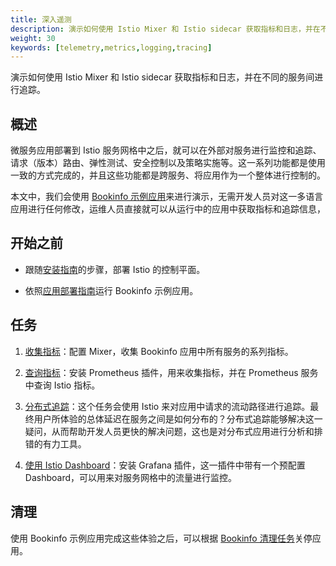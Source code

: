 ```yaml
---
title: 深入遥测
description: 演示如何使用 Istio Mixer 和 Istio sidecar 获取指标和日志，并在不同的服务间进行追踪。
weight: 30
keywords: [telemetry,metrics,logging,tracing]
---
```


演示如何使用 Istio Mixer 和 Istio sidecar 获取指标和日志，并在不同的服务间进行追踪。

## 概述

微服务应用部署到 Istio 服务网格中之后，就可以在外部对服务进行监控和追踪、请求（版本）路由、弹性测试、安全控制以及策略实施等。这一系列功能都是使用一致的方式完成的，并且这些功能都是跨服务、将应用作为一个整体进行控制的。

本文中，我们会使用 [Bookinfo 示例应用](/zh/docs/examples/bookinfo/)来进行演示，无需开发人员对这一多语言应用进行任何修改，运维人员直接就可以从运行中的应用中获取指标和追踪信息，

## 开始之前

* 跟随[安装指南](/zh/docs/setup/)的步骤，部署 Istio 的控制平面。

* 依照[应用部署指南](/zh/docs/examples/bookinfo/#部署应用)运行 Bookinfo 示例应用。

## 任务

1. [收集指标](/zh/docs/tasks/telemetry/metrics/collecting-metrics/)：配置 Mixer，收集 Bookinfo 应用中所有服务的系列指标。

1. [查询指标](/zh/docs/tasks/telemetry/querying-metrics/)：安装 Prometheus 插件，用来收集指标，并在 Prometheus 服务中查询 Istio 指标。

1. [分布式追踪](/zh/docs/tasks/telemetry/distributed-tracing/)：这个任务会使用 Istio 来对应用中请求的流动路径进行追踪。最终用户所体验的总体延迟在服务之间是如何分布的？分布式追踪能够解决这一疑问，从而帮助开发人员更快的解决问题，这也是对分布式应用进行分析和排错的有力工具。

1. [使用 Istio Dashboard](/zh/docs/tasks/telemetry/using-istio-dashboard/)：安装 Grafana 插件，这一插件中带有一个预配置 Dashboard，可以用来对服务网格中的流量进行监控。

## 清理

使用 Bookinfo 示例应用完成这些体验之后，可以根据 [Bookinfo 清理任务](/zh/docs/examples/bookinfo/#清理)关停应用。
